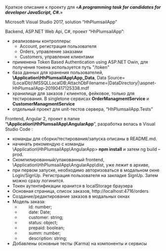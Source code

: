 Краткое описание к проекту для  «***A programming task for candidates for developer JavaScript, C#.***»

Microsoft Visual Studio 2017, solution “HhPlumsailApp”

Backend, ASP.NET Web Api, C#, проект “HhPlumsailApp”:

- реализованы контроллеры:
  - Account, регистрация пользователя
  - Orders, управление заказами
  - Customers, управление клиентами
- применена Token Based Authentication using ASP.NET Owin, для получения токена используется путь "/token"
- база данных для хранения пользователей, **\Application\HhPlumsailApp\App\_Data**, Data Source=(LocalDb)\MSSQLLocalDB;AttachDbFilename=|DataDirectory|\aspnet-HhPlumsailApp-20190417125338.mdf
- хранилище для заказов / клиентов, фейковое, только для тестирования. В singletone сервисах **OrderManagmentService** и **CustomerManagmentService**
- отдельный проект для unit-тестов сервера, “HhPlumsailApp.Tests”

Frontend, Angular 2, проект в папке “**\Application\HhPlumsailApp\AngularApp**”, разработка велась в Visual Studio Code :

- команды для сборки/тестирования/запуска описаны в README.md. 
- начинать рекомендую с команды \Application\HhPlumsailApp\AngularApp> **npm install** и затем ng build –prod. 
- Скомпилированный/упакованный frontend, \Application\HhPlumsailApp\AngularApp\dist, уже лежит в архиве, 
- при первом запуске, необходимо авторизоваться в модальном окне Login/SignUp. Регистрация пользователя на закладке SignUp. Затем можно сразу логинится.
- Токен аутентификации хранится в localStorage браузера
- Основная страница, список заказов, http://localhost:4716/orders
- Создание/редактирование заказов в модальных окнах
- Модель заказа: 
  - `    `id: number;
  - `    `date: Date;
  - `    `customer: string;
  - `    `status: object;
  - `    `prepaid: boolean;
  - `    `summ: number;
  - `    `description: string;
- Добавлены основные тесты (Karma) на компоненты и сервисы

